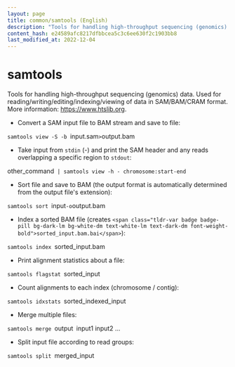 ```yaml
---
layout: page
title: common/samtools (English)
description: "Tools for handling high-throughput sequencing (genomics) data."
content_hash: e24589afc8217dfbbcea5c3c6ee630f2c1903bb8
last_modified_at: 2022-12-04
---
```

# samtools

Tools for handling high-throughput sequencing (genomics) data.
Used for reading/writing/editing/indexing/viewing of data in SAM/BAM/CRAM format.
More information: <https://www.htslib.org>.

- Convert a SAM input file to BAM stream and save to file:

`samtools view -S -b `<span class="tldr-var badge badge-pill bg-dark-lm bg-white-dm text-white-lm text-dark-dm font-weight-bold">input.sam</span>` > `<span class="tldr-var badge badge-pill bg-dark-lm bg-white-dm text-white-lm text-dark-dm font-weight-bold">output.bam</span>

- Take input from `stdin` (-) and print the SAM header and any reads overlapping a specific region to `stdout`:

<span class="tldr-var badge badge-pill bg-dark-lm bg-white-dm text-white-lm text-dark-dm font-weight-bold">other_command</span>` | samtools view -h - chromosome:start-end`

- Sort file and save to BAM (the output format is automatically determined from the output file's extension):

`samtools sort `<span class="tldr-var badge badge-pill bg-dark-lm bg-white-dm text-white-lm text-dark-dm font-weight-bold">input</span>` -o `<span class="tldr-var badge badge-pill bg-dark-lm bg-white-dm text-white-lm text-dark-dm font-weight-bold">output.bam</span>

- Index a sorted BAM file (creates `<span class="tldr-var badge badge-pill bg-dark-lm bg-white-dm text-white-lm text-dark-dm font-weight-bold">sorted_input.bam.bai</span>`):

`samtools index `<span class="tldr-var badge badge-pill bg-dark-lm bg-white-dm text-white-lm text-dark-dm font-weight-bold">sorted_input.bam</span>

- Print alignment statistics about a file:

`samtools flagstat `<span class="tldr-var badge badge-pill bg-dark-lm bg-white-dm text-white-lm text-dark-dm font-weight-bold">sorted_input</span>

- Count alignments to each index (chromosome / contig):

`samtools idxstats `<span class="tldr-var badge badge-pill bg-dark-lm bg-white-dm text-white-lm text-dark-dm font-weight-bold">sorted_indexed_input</span>

- Merge multiple files:

`samtools merge `<span class="tldr-var badge badge-pill bg-dark-lm bg-white-dm text-white-lm text-dark-dm font-weight-bold">output</span>` `<span class="tldr-var badge badge-pill bg-dark-lm bg-white-dm text-white-lm text-dark-dm font-weight-bold">input1 input2 …</span>

- Split input file according to read groups:

`samtools split `<span class="tldr-var badge badge-pill bg-dark-lm bg-white-dm text-white-lm text-dark-dm font-weight-bold">merged_input</span>
